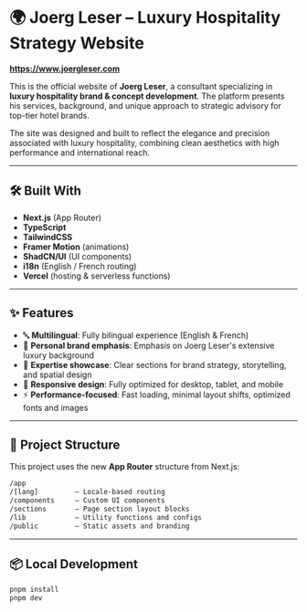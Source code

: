 # 🌍 Joerg Leser – Luxury Hospitality Strategy Website

**https://www.joergleser.com**

This is the official website of **Joerg Leser**, a consultant specializing in **luxury hospitality brand & concept development**. The platform presents his services, background, and unique approach to strategic advisory for top-tier hotel brands.

The site was designed and built to reflect the elegance and precision associated with luxury hospitality, combining clean aesthetics with high performance and international reach.

---

## 🛠️ Built With

- **Next.js** (App Router)
- **TypeScript**
- **TailwindCSS**
- **Framer Motion** (animations)
- **ShadCN/UI** (UI components)
- **i18n** (English / French routing)
- **Vercel** (hosting & serverless functions)

---

## ✨ Features

- 🔤 **Multilingual**: Fully bilingual experience (English & French)
- 🪪 **Personal brand emphasis**: Emphasis on Joerg Leser's extensive luxury background
- 🎯 **Expertise showcase**: Clear sections for brand strategy, storytelling, and spatial design
- 📱 **Responsive design**: Fully optimized for desktop, tablet, and mobile
- ⚡ **Performance-focused**: Fast loading, minimal layout shifts, optimized fonts and images

---

## 🧱 Project Structure

This project uses the new **App Router** structure from Next.js:
```bash
/app
/[lang]         – Locale-based routing
/components     – Custom UI components
/sections       – Page section layout blocks
/lib            – Utility functions and configs
/public         – Static assets and branding
```

---

## 📦 Local Development

```bash
pnpm install
pnpm dev
```
